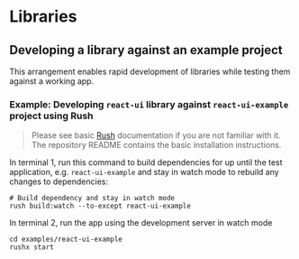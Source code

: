 # Libraries

## Developing a library against an example project

This arrangement enables rapid development of libraries while testing them against a working app.

### Example: Developing `react-ui` library against `react-ui-example` project using Rush

> Please see basic [Rush](https://rush.js) documentation if you are not familiar with it. The repository README contains the basic installation instructions.

In terminal 1, run this command to build dependencies for up until the test application, e.g. `react-ui-example` and stay in watch mode to rebuild any changes to dependencies:

```
# Build dependency and stay in watch mode
rush build:watch --to-except react-ui-example
```

In terminal 2, run the app using the development server in watch mode
```
cd examples/react-ui-example
rushx start
```
